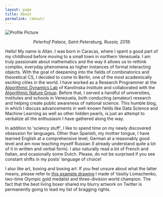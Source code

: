 ```yaml
---
layout: page
title: About
permalink: /about/
---
```


<img src="{{ site.baseurl }}/assets/me.jpeg" title="Profile Picture" class="profile">
<p align="center"><em>Peterhof Palace, Saint Petersburg, Russia, 2019.</em></p>

Hello! My name is Allan. I was born in Caracas, where I spent a good part of my childhood before moving to a small town in northern Venezuela. I am truly passionate about mathematics and the way it allows us to rethink complex, everyday phenomena as higher instances of formal interacting objects. With the goal of deepening into the fields of combinatorics and theoretical CS, I decided to come to Berlin, one of the most academically exciting cities in the world. I have worked as a Research Programmer at the [Algorithmic Dynamics Lab](https://www.algorithmicdynamics.net/) of Karolinska Institute and collaborated with the [Algorithmic Nature Group](https://algorithmicnature.org/). Before that, I served a handful of universities, institutes and schools in Venezuela, both conducting (amateur) research and helping create public awareness of national science. This humble blog, in which I discuss advancements in well-known fields like Data Science and Machine Learning as well as other hidden pearls, is just an attempt to verbalize all the enthusiasm I have gathered along the way.

In addition to 'sciency stuff', I like to spend time on my newly discovered obsession for languages. Other than Spanish, my mother tongue, I have learned English at a comprehensive level, German at a reasonably good level and am now teaching myself Russian (I already understand quite a lot of it in written and verbal form). I also naturally read a lot of French and Italian, and ocasionally some Dutch. Please, do not be surprised if you see constant shifts in my posts' language of choice!

I also like art, boxing and boxing art. If you feel unsure about what the latter means, please refer to [this example drawing](https://twitter.com/vasyllomachenko/status/920788644377645056) I made of Vasiliy Lomachenko, two-time Olympic gold medalist and three-division world champion. The fact that the best living boxer shared my blurry artwork on Twitter is permanently going to lead my list of bragging rights.
